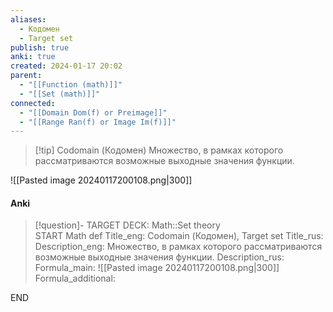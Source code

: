 ```yaml
---
aliases:
  - Кодомен
  - Target set
publish: true
anki: true
created: 2024-01-17 20:02
parent:
  - "[[Function (math)]]"
  - "[[Set (math)]]"
connected:
  - "[[Domain Dom(f) or Preimage]]"
  - "[[Range Ran(f) or Image Im(f)]]"
---
```


> [!tip] Codomain (Кодомен)
Множество, в рамках которого рассматриваются возможные выходные значения функции.

![[Pasted image 20240117200108.png|300]]

#### Anki
> [!question]-
TARGET DECK: Math::Set theory  
START
Math def
Title_eng: Codomain (Кодомен), Target set
Title_rus: 
Description_eng: Множество, в рамках которого рассматриваются возможные выходные значения функции.
Description_rus: 
Formula_main: ![[Pasted image 20240117200108.png|300]]
Formula_additional:
<!--ID: 1706040595541-->
END












